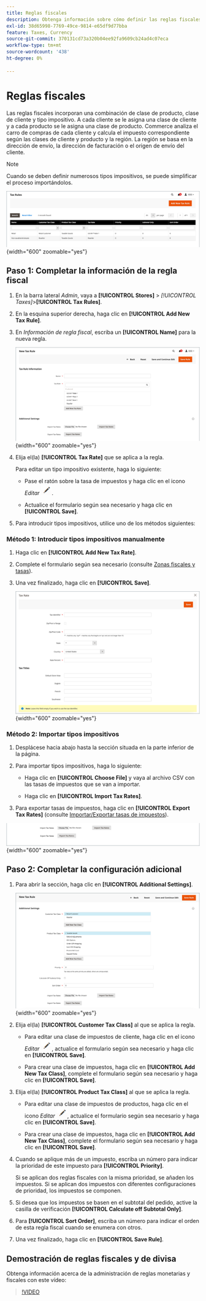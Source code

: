 ```yaml
---
title: Reglas fiscales
description: Obtenga información sobre cómo definir las reglas fiscales mediante la clase de producto, la clase de cliente y el tipo impositivo.
exl-id: 38d65998-7769-49ce-9814-e65df9d77bba
feature: Taxes, Currency
source-git-commit: 370131cd73a320b04ee92fa9609cb24ad4c07eca
workflow-type: tm+mt
source-wordcount: '438'
ht-degree: 0%

---
```


# Reglas fiscales

Las reglas fiscales incorporan una combinación de clase de producto, clase de cliente y tipo impositivo. A cada cliente se le asigna una clase de cliente y a cada producto se le asigna una clase de producto. Commerce analiza el carro de compras de cada cliente y calcula el impuesto correspondiente según las clases de cliente y producto y la región. La región se basa en la dirección de envío, la dirección de facturación o el origen de envío del cliente.

>[!NOTE]
>
>Cuando se deben definir numerosos tipos impositivos, se puede simplificar el proceso importándolos.

![Reglas de impuestos](./assets/tax-rules.png){width="600" zoomable="yes"}

## Paso 1: Completar la información de la regla fiscal

1. En la barra lateral _Admin_, vaya a **[!UICONTROL Stores]** > _[!UICONTROL Taxes]_>**[!UICONTROL Tax Rules]**.

1. En la esquina superior derecha, haga clic en **[!UICONTROL Add New Tax Rule]**.

1. En _Información de regla fiscal_, escriba un **[!UICONTROL Name]** para la nueva regla.

   ![Información de regla de impuestos](./assets/tax-rule-information.png){width="600" zoomable="yes"}

1. Elija el(la) **[!UICONTROL Tax Rate]** que se aplica a la regla.

   Para editar un tipo impositivo existente, haga lo siguiente:

   - Pase el ratón sobre la tasa de impuestos y haga clic en el icono _Editar_ ![Icono de lápiz](../assets/icon-edit-pencil.png).

   - Actualice el formulario según sea necesario y haga clic en **[!UICONTROL Save]**.

1. Para introducir tipos impositivos, utilice uno de los métodos siguientes:

### Método 1: Introducir tipos impositivos manualmente

1. Haga clic en **[!UICONTROL Add New Tax Rate]**.

1. Complete el formulario según sea necesario (consulte [Zonas fiscales y tasas](tax-zones-rates.md)).

1. Una vez finalizado, haga clic en **[!UICONTROL Save]**.

   ![Nueva tasa de impuestos](./assets/tax-rate-create-new.png){width="600" zoomable="yes"}

### Método 2: Importar tipos impositivos

1. Desplácese hacia abajo hasta la sección situada en la parte inferior de la página.

1. Para importar tipos impositivos, haga lo siguiente:

   - Haga clic en **[!UICONTROL Choose File]** y vaya al archivo CSV con las tasas de impuestos que se van a importar.

   - Haga clic en **[!UICONTROL Import Tax Rates]**.

1. Para exportar tasas de impuestos, haga clic en **[!UICONTROL Export Tax Rates]** (consulte [Importar/Exportar tasas de impuestos](../systems/data-transfer-tax-rates.md)).

![Tasas de impuestos de importación/exportación](./assets/tax-rule-new-import-export.png){width="600" zoomable="yes"}

## Paso 2: Completar la configuración adicional

1. Para abrir la sección, haga clic en **[!UICONTROL Additional Settings]**.

   ![Configuración adicional para la regla de impuestos](./assets/tax-class-additional-settings.png){width="600" zoomable="yes"}

1. Elija el(la) **[!UICONTROL Customer Tax Class]** al que se aplica la regla.

   - Para editar una clase de impuestos de cliente, haga clic en el icono _Editar_ ![Icono de lápiz](../assets/icon-edit-pencil.png), actualice el formulario según sea necesario y haga clic en **[!UICONTROL Save]**.

   - Para crear una clase de impuestos, haga clic en **[!UICONTROL Add New Tax Class]**, complete el formulario según sea necesario y haga clic en **[!UICONTROL Save]**.

1. Elija el(la) **[!UICONTROL Product Tax Class]** al que se aplica la regla.

   - Para editar una clase de impuestos de productos, haga clic en el icono _Editar_ ![Icono de lápiz](../assets/icon-edit-pencil.png), actualice el formulario según sea necesario y haga clic en **[!UICONTROL Save]**.

   - Para crear una clase de impuestos, haga clic en **[!UICONTROL Add New Tax Class]**, complete el formulario según sea necesario y haga clic en **[!UICONTROL Save]**.

1. Cuando se aplique más de un impuesto, escriba un número para indicar la prioridad de este impuesto para **[!UICONTROL Priority]**.

   Si se aplican dos reglas fiscales con la misma prioridad, se añaden los impuestos. Si se aplican dos impuestos con diferentes configuraciones de prioridad, los impuestos se componen.

1. Si desea que los impuestos se basen en el subtotal del pedido, active la casilla de verificación **[!UICONTROL Calculate off Subtotal Only]**.

1. Para **[!UICONTROL Sort Order]**, escriba un número para indicar el orden de esta regla fiscal cuando se enumera con otros.

1. Una vez finalizado, haga clic en **[!UICONTROL Save Rule]**.

## Demostración de reglas fiscales y de divisa

Obtenga información acerca de la administración de reglas monetarias y fiscales con este vídeo:

>[!VIDEO](https://video.tv.adobe.com/v/343657/?quality=12)
